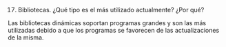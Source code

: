 17. Bibliotecas. ¿Qué tipo es el más utilizado actualmente? ¿Por qué?


Las bibliotecas dinámicas soportan programas grandes y son las más utilizadas debido a que los programas se favorecen de las actualizaciones
de la misma.

